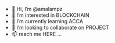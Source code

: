 - 👋 Hi, I’m @amalampz
- 👀 I’m interested in BLOCKCHAIN
- 🌱 I’m currently learning ACCA
- 💞️ I’m looking to collaborate on PROJECT
- 📫 reach me HERE ...

<!---
amalampz/amalampz is a ✨ special ✨ repository because its `README.md` (this file) appears on your GitHub profile.
You can click the Preview link to take a look at your changes.
--->
